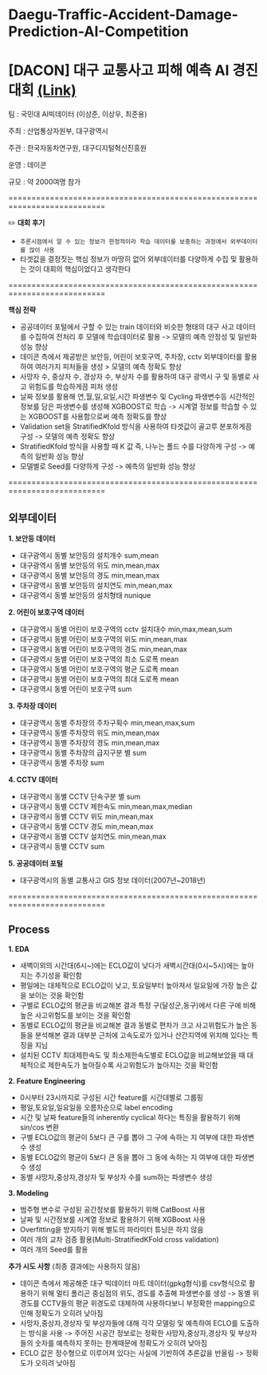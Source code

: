 # Daegu-Traffic-Accident-Damage-Prediction-AI-Competition  
# [DACON] 대구 교통사고 피해 예측 AI 경진대회 [(Link)](https://dacon.io/competitions/official/236176/overview/description) 
팀 : 국민대 AI빅데이터 (이상준, 이상우, 최준용)  

주최 : 산업통상자원부, 대구광역시

주관 : 한국자동차연구원, 대구디지털혁신진흥원

운영 : 데이콘

규모 : 약 2000여명 참가

===========================================================================

✏️
**대회 후기**
 - ```추론시점에서 알 수 있는 정보가 한정적이라 학습 데이터를 보충하는 과정에서 외부데이터를 많이 사용```
 - 타겟값을 결정짓는 핵심 정보가 마땅히 없어 외부데이터를 다양하게 수집 및 활용하는 것이 대회의 핵심이었다고 생각한다
   
===========================================================================

**핵심 전략**
 - 공공데이터 포털에서 구할 수 있는 train 데이터와 비슷한 형태의 대구 사고 데이터를 수집하여 전처리 후 모델에 학습데이터로 활용 -> 모델의 예측 안정성 및 일반화 성능 향상
 - 데이콘 측에서 제공받은 보안등, 어린이 보호구역, 주차장, cctv 외부데이터를 활용하여 여러가지 피처들을 생성 > 모델의 예측 정확도 향상
 - 사망자 수, 중상자 수, 경상자 수, 부상자 수를 활용하여 대구 광역시 구 및 동별로 사고 위험도를 학습하게끔 피처 생성
 - 날짜 정보를 활용해 연,월,일,요일,시간 파생변수 및 Cycling 파생변수등 시간적인 정보를 담은 파생변수를 생성해 XGBOOST로 학습 -> 시계열 정보를 학습할 수 있는 XGBOOST를 사용함으로써 예측 정확도를 향상
 - Validation set을 StratifiedKfold 방식을 사용하여 타겟값이 골고루 분포하게끔 구성 -> 모델의 예측 정확도 향상
 - StratifiedKfold 방식을 사용할 때 K 값 즉, 나누는 폴드 수를 다양하게 구성 -> 예측의 일반화 성능 향상
 - 모델별로 Seed를 다양하게 구성 -> 예측의 일반화 성능 향상

===========================================================================

## 외부데이터

**1. 보안등 데이터**
  * 대구광역시 동별 보안등의 설치개수 sum,mean
  * 대구광역시 동별 보안등의 위도 min,mean,max
  * 대구광역시 동별 보안등의 경도 min,mean,max
  * 대구광역시 동별 보안등의 설치연도 min,mean,max
  * 대구광역시 동별 보안등의 설치형태 nunique

**2. 어린이 보호구역 데이터**
  * 대구광역시 동별 어린이 보호구역의 cctv 설치대수 min,max,mean,sum
  * 대구광역시 동별 어린이 보호구역의 위도 min,mean,max
  * 대구광역시 동별 어린이 보호구역의 경도 min,mean,max
  * 대구광역시 동별 어린이 보호구역의 최소 도로폭 mean
  * 대구광역시 동별 어린이 보호구역의 평균 도로폭 mean
  * 대구광역시 동별 어린이 보호구역의 최대 도로폭 mean
  * 대구광역시 동별 어린이 보호구역 sum

**3. 주차장 데이터**
  * 대구광역시 동별 주차장의 주차구획수 min,mean,max,sum
  * 대구광역시 동별 주차장의 위도 min,mean,max
  * 대구광역시 동별 주차장의 경도 min,mean,max
  * 대구광역시 동별 주차장의 급지구분 별 sum
  * 대구광역시 동별 주차장 sum

**4. CCTV 데이터**
  * 대구광역시 동별 CCTV 단속구분 별 sum
  * 대구광역시 동별 CCTV 제한속도 min,mean,max,median
  * 대구광역시 동별 CCTV 위도 min,mean,max
  * 대구광역시 동별 CCTV 경도 min,mean,max
  * 대구광역시 동별 CCTV 설치연도 min,mean,max
  * 대구광역시 동별 CCTV sum

**5. 공공데이터 포털**
  * 대구광역시의 동별 교통사고 GIS 정보 데이터(2007년~2018년)

===========================================================================
## Process

**1. EDA** 
  * 새벽이외의 시간대(6시~)에는 ECLO값이 낮다가 새벽시간대(0시~5시)에는 높아지는 주기성을 확인함
  * 평일에는 대체적으로 ECLO값이 낮고, 토요일부터 높아져서 일요일에 가장 높은 값을 보이는 것을 확인함
  * 구별로 ECLO값의 평균을 비교해본 결과 특정 구(달성군,동구)에서 다른 구에 비해 높은 사고위험도를 보이는 것을 확인함
  * 동별로 ECLO값의 평균을 비교해본 결과 동별로 편차가 크고 사고위험도가 높은 동들을 분석해본 결과 대부분 근처에 고속도로가 있거나 산간지역에 위치해 있다는 특징을 지님
  * 설치된 CCTV 최대제한속도 및 최소제한속도별로 ECLO값을 비교해보았을 때 대체적으로 제한속도가 높아질수록 사고위험도가 높아지는 것을 확인함
    
**2. Feature Engineering** 
  * 0시부터 23시까지로 구성된 시간 feature를 시간대별로 그룹핑
  * 평일,토요일,일요일을 오름차순으로 label encoding
  * 시간 및 날짜 feature들의 inherently cyclical 하다는 특징을 활용하기 위해 sin/cos 변환
  * 구별 ECLO값의 평균이 5보다 큰 구를 뽑아 그 구에 속하는 지 여부에 대한 파생변수 생성
  * 동별 ECLO값의 평균이 5보다 큰 동을 뽑아 그 동에 속하는 지 여부에 대한 파생변수 생성
  * 동별 사망자,중상자,경상자 및 부상자 수를 sum하는 파생변수 생성
    
**3. Modeling**
  * 범주형 변수로 구성된 공간정보를 활용하기 위해 CatBoost 사용
  * 날짜 및 시간정보를 시계열 정보로 활용하기 위해 XGBoost 사용
  * Overfitting을 방지하기 위해 별도의 파라미터 튜닝은 하지 않음
  * 여러 개의 교차 검증 활용(Multi-StratifiedKFold cross validation)
  * 여러 개의 Seed를 활용
    
**추가 시도 사항** (최종 결과에는 사용하지 않음)
  * 데이콘 측에서 제공해준 대구 빅데이터 마트 데이터(gpkg형식)를 csv형식으로 활용하기 위해 멀티 폴리곤 중심점의 위도, 경도를 추출해 파생변수를 생성 -> 동별 위경도를 CCTV들의 평균 위경도로 대체하여 사용하다보니 부정확한 mapping으로 인해 정확도가 오히려 낮아짐
  * 사망자,중상자,경상자 및 부상자들에 대해 각각 모델링 및 예측하여 ECLO를 도출하는 방식을 사용 -> 주어진 시공간 정보로는 정확한 사망자,중상자,경상자 및 부상자들의 숫자를 예측하지 못하는 한계때문에 정확도가 오히려 낮아짐
  * ECLO 값은 정수형으로 이루어져 있다는 사실에 기반하여 추론값을 반올림 -> 정확도가 오히려 낮아짐
